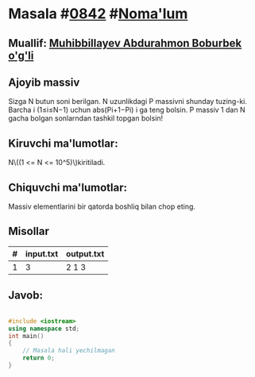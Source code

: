 
<h1>Masala #<a href="https://robocontest.uz/tasks/0842">0842</a> #<a href="https://robocontest.uz/tasks?category=1">Noma'lum</a></h1>
<h2> Muallif: <a href="https://robocontest.uz/profile/mab_17">Muhibbillayev Abdurahmon Boburbek o'g'li</a></h2>
<h2>Ajoyib massiv</h2>
<p>Sizga N butun soni berilgan.
N uzunlikdagi P massivni shunday tuzing-ki.
Barcha i (1≤i≤N−1) uchun abs(Pi+1−Pi) i ga teng bolsin.
P massiv 1 dan N gacha bolgan sonlarndan tashkil topgan bolsin!</p>
<h2>Kiruvchi ma'lumotlar:</h2>
<p>N\((1 <= N <= 10^5)\)kiritiladi.</p>
<h2>Chiquvchi ma'lumotlar:</h2>
<p>Massiv elementlarini bir qatorda boshliq bilan chop eting.</p>
<h2>Misollar</h2>
<table>
    <thead>
        <tr>
            <th>#</th>
            <th>input.txt</th>
            <th>output.txt</th>
        </tr>
    </thead>
    <tbody>
            <tr>
                <td>1</td>
                <td>3</td>
                <td>2 1 3</td>
            </tr>
    </tbody>
    </table>
    
<h2>Javob:</h2>

######
```cpp
#include <iostream>
using namespace std;
int main()
{
    // Masala hali yechilmagan
    return 0;
}
```
